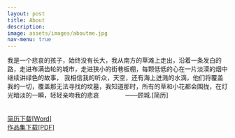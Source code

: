 ```yaml
---
layout: post
title: About
description:
image: assets/images/aboutme.jpg
nav-menu: true
---
```


我是一个悲哀的孩子，始终没有长大，我从南方的草滩上走出，沿着一条发白的路，走进布满齿轮的城市，走进狭小的街巷板棚，每颗低低的心在一片淡漠的烟中继续讲绿色的故事，
我相信我的听众，天空，还有海上迸溅的水滴，他们将覆盖我的一切，覆盖那无法寻找的坟墓，我知道那时，所有的草和小花都会围拢，在灯光暗淡的一瞬，轻轻亲吻我的悲哀
 &emsp;&emsp;&emsp;&emsp;——顾城.[简历]    <br/>
     <br/>
     <br/>
     <a href="https://littlejohnnyzq.github.io/Johnny_UI_Resume.docx/" class="button next scrolly">简历下载[Word]</a>
     <br/>
     <a href="https://littlejohnnyzq.github.io/Johnny_UI_Resume.docx/" class="button next scrolly">作品集下载[PDF]</a>